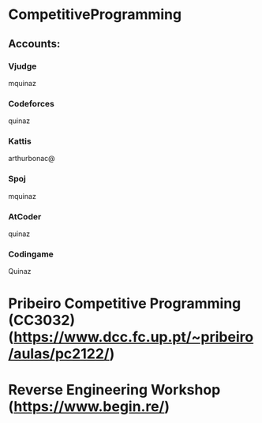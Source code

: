 # CompetitiveProgramming

## Accounts:

### Vjudge 
mquinaz
### Codeforces
quinaz
### Kattis
arthurbonac@
### Spoj
mquinaz
### AtCoder
quinaz
### Codingame
Quinaz


# Pribeiro Competitive Programming (CC3032)  (https://www.dcc.fc.up.pt/~pribeiro/aulas/pc2122/)

# Reverse Engineering Workshop (https://www.begin.re/)
